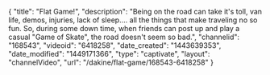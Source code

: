 {
    "title": "Flat Game!",
    "description": "Being on the road can take it's toll, van life, demos, injuries, lack of sleep.... all the things that make traveling no so fun. So, during some down time, when friends can post up and play a casual \"Game of Skate\", the road doesn't seem so bad.",
    "channelid": "168543",
    "videoid": "6418258",
    "date_created": "1443639353",
    "date_modified": "1449171366",
    "type": "captivate",
    "layout": "channelVideo",
    "url": "\/dakine\/flat-game\/168543-6418258"
}
